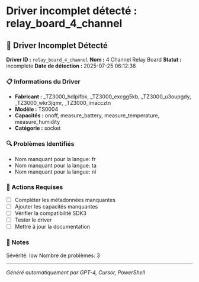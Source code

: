 # Driver incomplet détecté : relay_board_4_channel

## 🚨 Driver Incomplet Détecté

**Driver ID :** `relay_board_4_channel`
**Nom :** 4 Channel Relay Board
**Statut :** incomplete
**Date de détection :** 2025-07-25 06:12:36

### 📋 Informations du Driver
- **Fabricant :** _TZ3000_hdlpifbk, _TZ3000_excgg5kb, _TZ3000_u3oupgdy, _TZ3000_wkr3jqmr, _TZ3000_imaccztn
- **Modèle :** TS0004
- **Capacités :** onoff, measure_battery, measure_temperature, measure_humidity
- **Catégorie :** socket

### 🔍 Problèmes Identifiés
- Nom manquant pour la langue: fr
- Nom manquant pour la langue: ta
- Nom manquant pour la langue: nl

### 🎯 Actions Requises
- [ ] Compléter les métadonnées manquantes
- [ ] Ajouter les capacités manquantes
- [ ] Vérifier la compatibilité SDK3
- [ ] Tester le driver
- [ ] Mettre à jour la documentation

### 📝 Notes
Sévérité: low
Nombre de problèmes: 3

---
*Généré automatiquement par GPT-4, Cursor, PowerShell*

